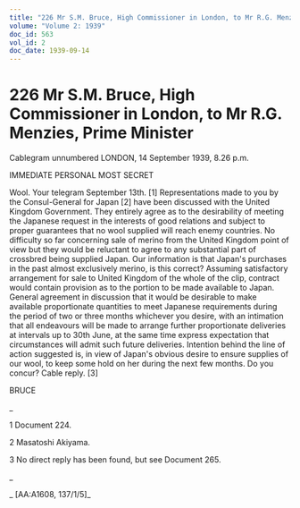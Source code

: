 ```yaml
---
title: "226 Mr S.M. Bruce, High Commissioner in London, to Mr R.G. Menzies, Prime Minister"
volume: "Volume 2: 1939"
doc_id: 563
vol_id: 2
doc_date: 1939-09-14
---
```


# 226 Mr S.M. Bruce, High Commissioner in London, to Mr R.G. Menzies, Prime Minister

Cablegram unnumbered LONDON, 14 September 1939, 8.26 p.m.

IMMEDIATE PERSONAL MOST SECRET

Wool. Your telegram September 13th. [1] Representations made to you by the Consul-General for Japan [2] have been discussed with the United Kingdom Government. They entirely agree as to the desirability of meeting the Japanese request in the interests of good relations and subject to proper guarantees that no wool supplied will reach enemy countries. No difficulty so far concerning sale of merino from the United Kingdom point of view but they would be reluctant to agree to any substantial part of crossbred being supplied Japan. Our information is that Japan's purchases in the past almost exclusively merino, is this correct? Assuming satisfactory arrangement for sale to United Kingdom of the whole of the clip, contract would contain provision as to the portion to be made available to Japan. General agreement in discussion that it would be desirable to make available proportionate quantities to meet Japanese requirements during the period of two or three months whichever you desire, with an intimation that all endeavours will be made to arrange further proportionate deliveries at intervals up to 30th June, at the same time express expectation that circumstances will admit such future deliveries. Intention behind the line of action suggested is, in view of Japan's obvious desire to ensure supplies of our wool, to keep some hold on her during the next few months. Do you concur? Cable reply. [3]

BRUCE 

_

1 Document 224.

2 Masatoshi Akiyama.

3 No direct reply has been found, but see Document 265.

_

_ [AA:A1608, 137/1/5]_
